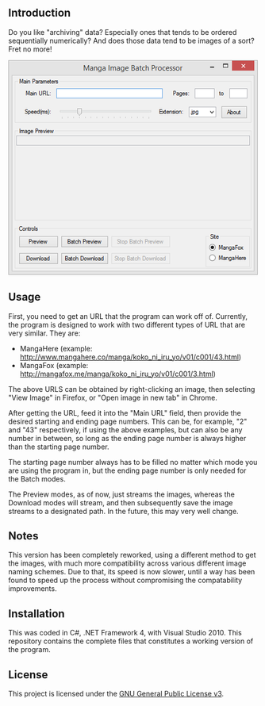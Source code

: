 ## Introduction

Do you like "archiving" data? Especially ones that tends to be ordered sequentially numerically? And does those data tend to be images of a sort? Fret no more!

![The program upon starting](/Screenshots/main.png)

## Usage

First, you need to get an URL that the program can work off of. Currently, the program is designed to work with two different types of URL that are very similar. They are:

- MangaHere (example: http://www.mangahere.co/manga/koko_ni_iru_yo/v01/c001/43.html)
- MangaFox (example: http://mangafox.me/manga/koko_ni_iru_yo/v01/c001/3.html)

The above URLS can be obtained by right-clicking an image, then selecting "View Image" in Firefox, or "Open image in new tab" in Chrome.

After getting the URL, feed it into the "Main URL" field, then provide the desired starting and ending page numbers. This can be, for example, "2" and "43" respectively, if using the above examples, but can also be any number in between, so long as the ending page number is always higher than the starting page number.

 The starting page number always has to be filled no matter which mode you are using the program in, but the ending page number is only needed for the Batch modes.

 The Preview modes, as of now, just streams the images, whereas the Download modes will stream, and then subsequently save the image streams to a designated path. In the future, this may very well change.
 
## Notes

This version has been completely reworked, using a different method to get the images, with much more compatibility across various different image naming schemes. Due to that, its speed is now slower, until a way has been found to speed up the process without compromising the compatability improvements.
 
## Installation

This was coded in C#, .NET Framework 4, with Visual Studio 2010. This repository contains the complete files that constitutes a working version of the program.

## License

This project is licensed under the [GNU General Public License v3](LICENSE.md).